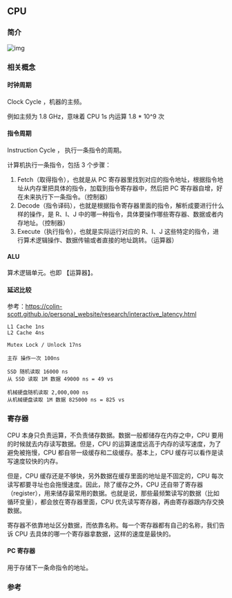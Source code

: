 ## CPU

### 简介

![img](/asserts/img/cpu2.png)

### 相关概念

#### 时钟周期

Clock Cycle ，机器的主频。

例如主频为 1.8 GHz，意味着 CPU 1s 内运算 1.8 * 10^9 次

#### 指令周期

Instruction Cycle ， 执行一条指令的周期。

计算机执行一条指令，包括 3 个步骤：

1. Fetch（取得指令），也就是从 PC 寄存器里找到对应的指令地址，根据指令地址从内存里把具体的指令，加载到指令寄存器中，然后把 PC 寄存器自增，好在未来执行下一条指令。（控制器）
2. Decode（指令译码），也就是根据指令寄存器里面的指令，解析成要进行什么样的操作，是 R、I、J 中的哪一种指令，具体要操作哪些寄存器、数据或者内存地址。（控制器）
3. Execute（执行指令），也就是实际运行对应的 R、I、J 这些特定的指令，进行算术逻辑操作、数据传输或者直接的地址跳转。（运算器）

#### ALU

算术逻辑单元。也即 【运算器】。

#### 延迟比较

参考：https://colin-scott.github.io/personal_website/research/interactive_latency.html

``` shell
L1 Cache 1ns
L2 Cache 4ns

Mutex Lock / Unlock 17ns

主存 操作一次 100ns

SSD 随机读取 16000 ns
从 SSD 读取 1M 数据 49000 ns = 49 vs

机械硬盘随机读取 2,000,000 ns
从机械硬盘读取 1M 数据 825000 ns = 825 vs

```

### 寄存器

CPU 本身只负责运算，不负责储存数据。数据一般都储存在内存之中，CPU 要用的时候就去内存读写数据。但是，CPU 的运算速度远高于内存的读写速度，为了避免被拖慢，CPU 都自带一级缓存和二级缓存。基本上，CPU 缓存可以看作是读写速度较快的内存。

但是，CPU 缓存还是不够快，另外数据在缓存里面的地址是不固定的，CPU 每次读写都要寻址也会拖慢速度。因此，除了缓存之外，CPU 还自带了寄存器（register），用来储存最常用的数据。也就是说，那些最频繁读写的数据（比如循环变量），都会放在寄存器里面，CPU 优先读写寄存器，再由寄存器跟内存交换数据。


寄存器不依靠地址区分数据，而依靠名称。每一个寄存器都有自己的名称，我们告诉 CPU 去具体的哪一个寄存器拿数据，这样的速度是最快的。

#### PC 寄存器

用于存储下一条命指令的地址。




### 参考


